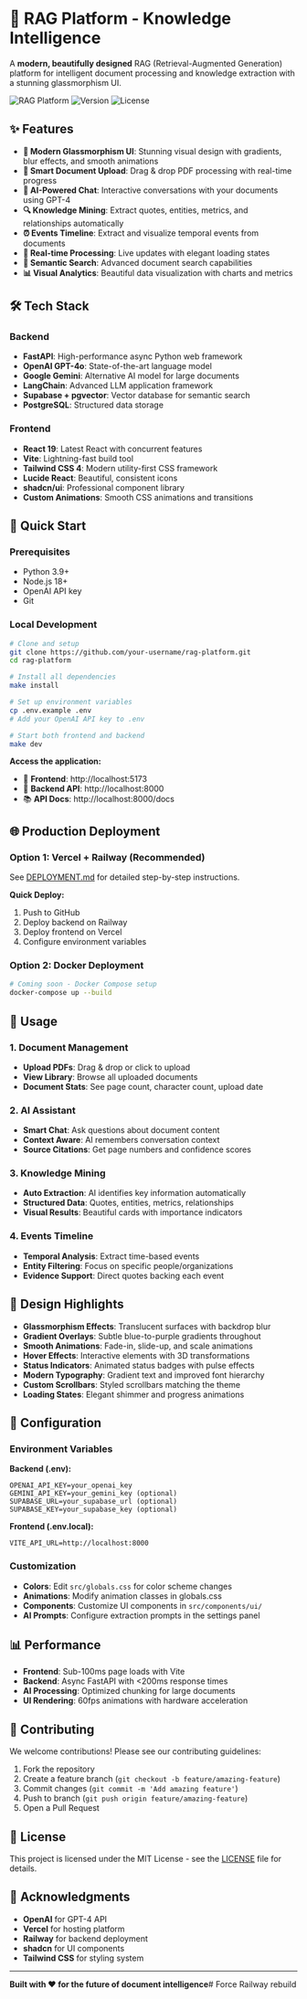# 🧠 RAG Platform - Knowledge Intelligence

A **modern, beautifully designed** RAG (Retrieval-Augmented Generation) platform for intelligent document processing and knowledge extraction with a stunning glassmorphism UI.

![RAG Platform](https://img.shields.io/badge/Status-Production_Ready-brightgreen)
![Version](https://img.shields.io/badge/Version-2.0-blue)
![License](https://img.shields.io/badge/License-MIT-yellow)

## ✨ Features

- **🎨 Modern Glassmorphism UI**: Stunning visual design with gradients, blur effects, and smooth animations
- **📄 Smart Document Upload**: Drag & drop PDF processing with real-time progress
- **🤖 AI-Powered Chat**: Interactive conversations with your documents using GPT-4
- **🔍 Knowledge Mining**: Extract quotes, entities, metrics, and relationships automatically
- **⏰ Events Timeline**: Extract and visualize temporal events from documents
- **🚀 Real-time Processing**: Live updates with elegant loading states
- **🎯 Semantic Search**: Advanced document search capabilities
- **📊 Visual Analytics**: Beautiful data visualization with charts and metrics

## 🛠 Tech Stack

### Backend
- **FastAPI**: High-performance async Python web framework
- **OpenAI GPT-4o**: State-of-the-art language model
- **Google Gemini**: Alternative AI model for large documents
- **LangChain**: Advanced LLM application framework
- **Supabase + pgvector**: Vector database for semantic search
- **PostgreSQL**: Structured data storage

### Frontend
- **React 19**: Latest React with concurrent features
- **Vite**: Lightning-fast build tool
- **Tailwind CSS 4**: Modern utility-first CSS framework
- **Lucide React**: Beautiful, consistent icons
- **shadcn/ui**: Professional component library
- **Custom Animations**: Smooth CSS animations and transitions

## 🚀 Quick Start

### Prerequisites
- Python 3.9+
- Node.js 18+
- OpenAI API key
- Git

### Local Development

```bash
# Clone and setup
git clone https://github.com/your-username/rag-platform.git
cd rag-platform

# Install all dependencies
make install

# Set up environment variables
cp .env.example .env
# Add your OpenAI API key to .env

# Start both frontend and backend
make dev
```

**Access the application:**
- 🎨 **Frontend**: http://localhost:5173
- 🔧 **Backend API**: http://localhost:8000
- 📚 **API Docs**: http://localhost:8000/docs

## 🌐 Production Deployment

### Option 1: Vercel + Railway (Recommended)

See [DEPLOYMENT.md](./DEPLOYMENT.md) for detailed step-by-step instructions.

**Quick Deploy:**
1. Push to GitHub
2. Deploy backend on Railway
3. Deploy frontend on Vercel
4. Configure environment variables

### Option 2: Docker Deployment

```bash
# Coming soon - Docker Compose setup
docker-compose up --build
```

## 📖 Usage

### 1. Document Management
- **Upload PDFs**: Drag & drop or click to upload
- **View Library**: Browse all uploaded documents
- **Document Stats**: See page count, character count, upload date

### 2. AI Assistant
- **Smart Chat**: Ask questions about document content
- **Context Aware**: AI remembers conversation context
- **Source Citations**: Get page numbers and confidence scores

### 3. Knowledge Mining
- **Auto Extraction**: AI identifies key information automatically
- **Structured Data**: Quotes, entities, metrics, relationships
- **Visual Results**: Beautiful cards with importance indicators

### 4. Events Timeline
- **Temporal Analysis**: Extract time-based events
- **Entity Filtering**: Focus on specific people/organizations
- **Evidence Support**: Direct quotes backing each event

## 🎨 Design Highlights

- **Glassmorphism Effects**: Translucent surfaces with backdrop blur
- **Gradient Overlays**: Subtle blue-to-purple gradients throughout
- **Smooth Animations**: Fade-in, slide-up, and scale animations
- **Hover Effects**: Interactive elements with 3D transformations
- **Status Indicators**: Animated status badges with pulse effects
- **Modern Typography**: Gradient text and improved font hierarchy
- **Custom Scrollbars**: Styled scrollbars matching the theme
- **Loading States**: Elegant shimmer and progress animations

## 🔧 Configuration

### Environment Variables

**Backend (.env):**
```env
OPENAI_API_KEY=your_openai_key
GEMINI_API_KEY=your_gemini_key (optional)
SUPABASE_URL=your_supabase_url (optional)
SUPABASE_KEY=your_supabase_key (optional)
```

**Frontend (.env.local):**
```env
VITE_API_URL=http://localhost:8000
```

### Customization

- **Colors**: Edit `src/globals.css` for color scheme changes
- **Animations**: Modify animation classes in globals.css
- **Components**: Customize UI components in `src/components/ui/`
- **AI Prompts**: Configure extraction prompts in the settings panel

## 📊 Performance

- **Frontend**: Sub-100ms page loads with Vite
- **Backend**: Async FastAPI with <200ms response times
- **AI Processing**: Optimized chunking for large documents
- **UI Rendering**: 60fps animations with hardware acceleration

## 🤝 Contributing

We welcome contributions! Please see our contributing guidelines:

1. Fork the repository
2. Create a feature branch (`git checkout -b feature/amazing-feature`)
3. Commit changes (`git commit -m 'Add amazing feature'`)
4. Push to branch (`git push origin feature/amazing-feature`)
5. Open a Pull Request

## 📄 License

This project is licensed under the MIT License - see the [LICENSE](LICENSE) file for details.

## 🙏 Acknowledgments

- **OpenAI** for GPT-4 API
- **Vercel** for hosting platform
- **Railway** for backend deployment
- **shadcn** for UI components
- **Tailwind CSS** for styling system

---

**Built with ❤️ for the future of document intelligence**# Force Railway rebuild
